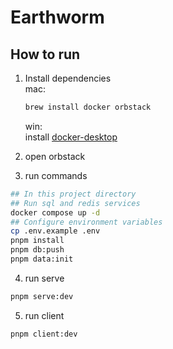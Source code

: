 # Earthworm

## How to run


1. Install dependencies  
    mac:   
    ```bash
    brew install docker orbstack
    ```
    win:  
    install [docker-desktop](https://www.docker.com/products/docker-desktop/)

2. open orbstack

3. run commands
```bash
## In this project directory
## Run sql and redis services
docker compose up -d
## Configure environment variables 
cp .env.example .env
pnpm install
pnpm db:push
pnpm data:init
```
4. run serve
```bash
pnpm serve:dev
```
5. run client
```bash
pnpm client:dev
```